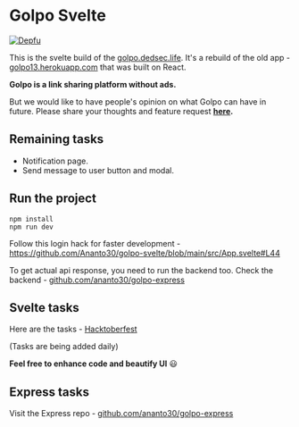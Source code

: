 # Golpo Svelte

[![Depfu](https://badges.depfu.com/badges/1ec6ada5ad130ffb35b25c528a6eb5bd/count.svg)](https://depfu.com/github/Ananto30/golpo-svelte?project_id=32582)

This is the svelte build of the [golpo.dedsec.life](https://golpo.dedsec.life). It's a rebuild of the old app - [golpo13.herokuapp.com](http://golpo13.herokuapp.com/) that was built on React.

**Golpo is a link sharing platform without ads.**

But we would like to have people's opinion on what Golpo can have in future. Please share your thoughts and feature request **[here](https://github.com/Ananto30/golpo-express/discussions/categories/request-feature).**

## Remaining tasks

*   Notification page.
*   Send message to user button and modal.

## Run the project

```
npm install
npm run dev
```

Follow this login hack for faster development - https://github.com/Ananto30/golpo-svelte/blob/main/src/App.svelte#L44

To get actual api response, you need to run the backend too. Check the backend - [github.com/ananto30/golpo-express](https://github.com/Ananto30/golpo-express)

## Svelte tasks

Here are the tasks - [Hacktoberfest](https://github.com/Ananto30/golpo-svelte/issues?q=is%3Aissue+is%3Aopen+label%3AHacktoberfest)

(Tasks are being added daily)

**Feel free to enhance code and beautify UI** 😃

## Express tasks

Visit the Express repo - [github.com/ananto30/golpo-express](https://github.com/Ananto30/golpo-express)
